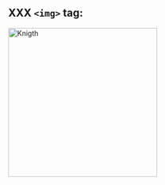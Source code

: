 <!DOCTYPE html>
<html lang="en">
<head>
    <meta charset="UTF-8">
    <meta name="viewport" content="width=device-width,
          initial-scale=1.0">
    <title>I feel quite hungry</title>
</head>
<body>
    <h2>XXX
        <code>&lt;img&gt;</code> tag:
    </h2>
    <img src="https://www.gif-vif.com/trending/kingdom-come-deliverance-kcd-2.gif" alt="Knigth" width="300" height="300" />
</body>
</html>
